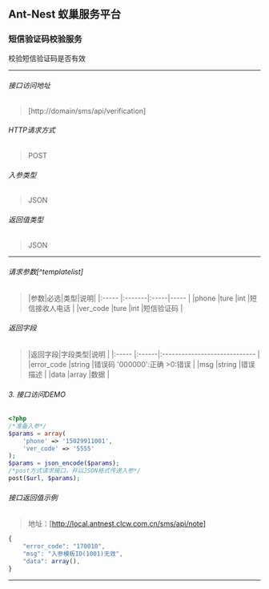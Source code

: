 ## Ant-Nest 蚁巢服务平台
### 短信验证码校验服务
校验短信验证码是否有效

------

###### 接口访问地址
> [http://domain/sms/api/verification]

###### HTTP请求方式
> POST

###### 入参类型
> JSON

###### 返回值类型
> JSON

------

###### 请求参数[^templatelist]
> |参数|必选|类型|说明|
|:-----  |:-------|:-----|-----                               |
|phone    |ture    |int    |短信接收人电话                          |
|ver_code    |ture    |int    |短信验证码                          |

###### 返回字段
> |返回字段|字段类型|说明                              |
|:-----   |:------|:-----------------------------   |
|error_code  |string |错误码   '000000':正确 >0:错误                    |
|msg |string |错误描述                         |
|data |array |数据                         |

###### 3. 接口访问DEMO
```php
<?php
/*准备入参*/
$params = array(
    'phone' => '15029911001',
    'ver_code' => '5555'
);
$params = json_encode($params);
/*post方式请求接口，并以JSON格式传递入参*/
post($url, $params);
```

###### 接口返回值示例
> 地址：[http://local.antnest.clcw.com.cn/sms/api/note]
``` javascript
{
    "error_code": "170010",
    "msg": "入参模板ID(1001)无效",
    "data": array(),
}
```
----------

